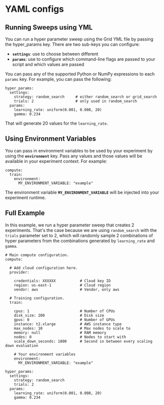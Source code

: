 # YAML configs

## Running Sweeps using YML

You can run a hyper parameter sweep using the Grid YML file by passing the hyper\_params key. There are two sub-keys you can configure:

* **`settings`**: use to choose between different 
* **`params`**: use to configure which command-line flags are passed to your script and which values are passed

You can pass any of the supported Python or NumPy expressions to each `params`  key. For example, you can pass the following:

```text
hyper_params:
  settings:
    strategy: random_search     # either random_search or grid_search
    trials: 2                   # only used in random_search
  params:
    learning_rate: uniform(0.001, 0.008, 20)
    gamma: 0.234
```

That will generate 20 values for the `learning_rate`. 

## Using Environment Variables

You can pass in environment variables to be used by your experiment by using the **`environment`** key. Pass any values and those values will be available in your experiment context. For example:

```text
compute:
  train:
    environment:
      MY_ENVIRONMENT_VARIABLE: "example"
```

The environment variable **`MY_ENVIRONMENT_VARIABLE`** will be injected into your experiment runtime.

## Full Example

In this example, we run a hyper parameter sweep that creates 2 experiments. That's the case because we are using `random_search` with the `trials` parameter set to 2, which will randomly sample 2 combinations of hyper parameters from the combinations generated by `learning_rate` and `gamma`. 

```text
# Main compute configuration.
compute:
  
  # Add cloud configuration here.
  provider:
  
    credentials: XXXXXX           # Cloud key ID
    region: us-east-1             # Cloud region
    vendor: aws                   # Vendor, only aws
  
  # Training configuration.
  train:

    cpus: 1                       # Number of CPUs
    disk_size: 200                # Disk size
    gpus: 0                       # Number of GPUs
    instance: t2.xlarge           # AWS instance type
    max_nodes: 10                 # Max nodes to scale to
    memory: null                  # RAM memory
    nodes: 0                      # Nodes to start with
    scale_down_seconds: 1800      # Second in between every scaling down evaluation
    
    # Your environment variables
    environment:
      MY_ENVIRONMENT_VARIABLE: "example"
    
hyper_params:
  settings:
    strategy: random_search
    trials: 2
  params:
    learning_rate: uniform(0.001, 0.008, 20)
    gamma: 0.234
```



